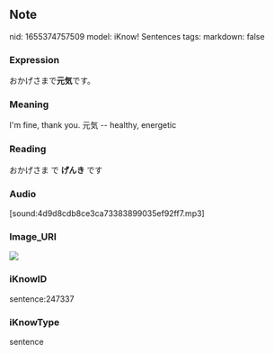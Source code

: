 ## Note
nid: 1655374757509
model: iKnow! Sentences
tags: 
markdown: false

### Expression
おかげさまで<b>元気</b>です。

### Meaning
I'm fine, thank you.
元気 -- healthy, energetic

### Reading
おかげさま で <b>げんき</b> です

### Audio
[sound:4d9d8cdb8ce3ca73383899035ef92ff7.mp3]

### Image_URI
<img src="73b3533b3f63b385ad5e459af7210d67.jpg">

### iKnowID
sentence:247337

### iKnowType
sentence
